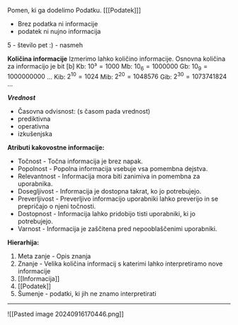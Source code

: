 Pomen, ki ga dodelimo Podatku. \[[[Podatek]]]
- Brez podatka ni informacije
- podatek ni nujno informacija

5 - število pet
:) - nasmeh

**Količina informacije**
Izmerimo lahko količino informacije.
Osnovna količina za informacijo je bit \[b]
Kb: $10³ = 1000$
Mb: $10_6 = 1000000$
Gb: $10_9 = 1000000000$
...
Kib: $2^{10} = 1024$
Mib: $2^{20} = 1048576$
Gib: $2^{30} = 1073741824$
...

***Vrednost***
- Časovna odvisnost: (s časom pada vrednost)
- prediktivna
- operativna
- izkušenjska

**Atributi kakovostne informacije:**
- Točnost - Točna informacija je brez napak.
- Popolnost - Popolna informacija vsebuje vsa pomembna dejstva.
- Relevantnost - Informacija mora biti zanimiva in pomembna za uporabnika.
- Dosegljivost - Informacija je dostopna takrat, ko jo potrebujejo.
- Preverljivost - Preverljivo informacijo uporabniki lahko preverijo in se prepričajo o njeni točnosti.
- Dostopnost - Informacija lahko pridobijo tisti uporabniki, ki jo potrebujejo.
- Varnost - Informacija je zaščitena pred nepooblaščenimi uporabniki.


**Hierarhija:**
1. Meta zanje - Opis znanja
2. Znanje - Velika količina informacij s katerimi lahko interpretiramo nove informacije
3. [[Informacija]]
4. [[Podatek]]
5. Šumenje - podatki, ki jih ne znamo interpretirati
***
![[Pasted image 20240916170446.png]]
